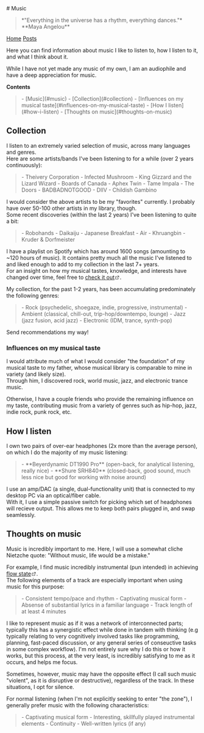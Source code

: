 <head>
	<title>Music</title>
	<meta http-equiv="Content-Type" content="text/html; charset=UTF-8"/>
	<meta name="viewport" content="width=device-width, initial-scale=1"/>
	<link href="https://fonts.googleapis.com/css?family=IBM+Plex+Mono|Open+Sans" rel="stylesheet"/>
	<link href="../stylesheet.css" rel="stylesheet"/>
	<link rel="shortcut icon" type="image/png" href="/images/favicon.png"/>
	<svg style="display:none">
	<defs> <g id="external-link" stroke-width="1.5" stroke="#000" fill="none" stroke-linecap="round" stroke-linejoin="round"> <polyline points="17 13.5 17 19.5 5 19.5 5 7.5 11 7.5"></polyline> <path d="M14,4.5 L20,4.5 L20,10.5 M20,4.5 L11,13.5"></path> </g> </defs>
	</svg>
</head>
# Music

<blockquote class="quote">
    *"Everything in the universe has a rhythm, everything dances."* <br> **Maya Angelou**
</blockquote>

[Home](../) [Posts](./)

Here you can find information about music I like to listen to, how I listen to it, and what I think about it.

While I have not yet made any music of my own, I am an audiophile and have a deep appreciation for music.

**Contents**
<blockquote class="contents">
- [Music](#music)
  - [Collection](#collection)
    - [Influences on my musical taste](#influences-on-my-musical-taste)
  - [How I listen](#how-i-listen)
  - [Thoughts on music](#thoughts-on-music)
</blockquote>

## Collection

I listen to an extremely varied selection of music, across many languages and genres.\
Here are some artists/bands I've been listening to for a while (over 2 years continuously):

<blockquote>
- Theivery Corporation
- Infected Mushroom
- King Gizzard and the Lizard Wizard
- Boards of Canada
- Aphex Twin
- Tame Impala
- The Doors
- BADBADNOTGOOD
- DIIV
- Childish Gambino
</blockquote>

I would consider the above artists to be my "favorites" currently. I probably have over 50-100 other artists in my library, though.\
Some recent discoveries (within the last 2 years) I've been listening to quite a bit:

<blockquote>
- Robohands
- Daikaiju
- Japanese Breakfast
- Air
- Khruangbin
- Kruder & Dorfmeister
</blockquote>

I have a playlist on Spotify which has around 1600 songs (amounting to ~120 hours of music).
It contains pretty much all the music I've listened to and liked enough to add to my collection in the last 7+ years.\
For an insight on how my musical tastes, knowledge, and interests have changed over time, feel free to [check it out<svg width="14px" height="14px" viewBox="0 -5 25 25"><use href="#external-link"></use></svg>](https://open.spotify.com/playlist/1EQw7BQ7GDoqYc9AJumTjB?si=ae8b671a8834428d).

My collection, for the past 1-2 years, has been accumulating predominately the following genres:

<blockquote>
- Rock (psychedelic, shoegaze, indie, progressive, instrumental)
- Ambient (classical, chill-out, trip-hop/downtempo, lounge) 
- Jazz (jazz fusion, acid jazz)
- Electronic (IDM, trance, synth-pop)
</blockquote>

Send recommendations my way!

### Influences on my musical taste

I would attribute much of what I would consider "the foundation" of my musical taste to my father, whose musical library is comparable to mine in variety (and likely size).\
Through him, I discovered rock, world music, jazz, and electronic trance music.

Otherwise, I have a couple friends who provide the remaining influence on my taste, contributing music from a variety of genres such as hip-hop, jazz, indie rock, punk rock, etc.

## How I listen

I own two pairs of over-ear headphones (2x more than the average person), on which I do the majority of my music listening:

<blockquote>
- **Beyerdynamic DT1990 Pro** (open-back, for analytical listening, really nice)
- **Shure SRH840** (closed-back, good sound, much less nice but good for working with noise around)
</blockquote>

I use an amp/DAC (a single, dual-functionality unit) that is connected to my desktop PC via an optical/fiber cable.\
With it, I use a simple passive switch for picking which set of headphones will recieve output. This allows me to keep both pairs plugged in, and swap seamlessly.

## Thoughts on music

Music is incredibly important to me. Here, I will use a somewhat cliche Nietzche quote: "Without music, life would be a mistake."

For example, I find music incredibly instrumental (pun intended) in achieving [flow state<svg width="14px" height="14px" viewBox="0 -5 25 25"><use href="#external-link"></use></svg>](https://en.wikipedia.org/wiki/Flow_(psychology)).\
The following elements of a track are especially important when using music for this purpose:

<blockquote>
- Consistent tempo/pace and rhythm
- Captivating musical form
- Absense of substantial lyrics in a familiar language
- Track length of at least 4 minutes
</blockquote>

I like to represent music as if it was a network of interconnected parts; typically this has a synergistic effect while done in tandem with thinking (e.g typically relating to very cognitively involved tasks like programming, planning, fast-paced discussion, or any general series of conseuctive tasks in some complex workflow). I'm not entirely sure why I do this or how it works, but this process, at the very least, is incredibly satisfying to me as it occurs, and helps me focus.

Sometimes, however, music may have the opposite effect (I call such music "violent", as it is disruptive or destructive), regardless of the track. In these situations, I opt for silence.

For normal listening (when I'm not explicitly seeking to enter "the zone"), I generally prefer music with the following characteristics:

<blockquote>
- Captivating musical form
- Interesting, skillfully played instrumental elements
- Continuity
- Well-written lyrics (if any)
</blockquote>

